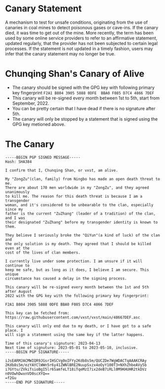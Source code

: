 # Canary Statement

A mechanism to test for unsafe conditions, originating from the use of canaries in coal mines to detect poisonous gases or cave-ins. If the canary died, it was time to get out of the mine. More recently, the term has been used by some online service providers to refer to an affirmative statement, updated regularly, that the provider has not been subjected to certain legal processes. If the statement is not updated in a timely fashion, users may infer that the canary statement may no longer be true.


# Chunqing Shan's Canary of Alive

 * The canary should be signed with the GPG key with following primary key fingerprint
 ```F2A1 B804 3905 5888 0DFE  BBA0 F085 D7C4 4866 7DEF```
 * This canary will be re-signed every month between 1st to 5th, start from September, 2022.
 * You can be pretty certain that I have dead if there is no signature after 5th.
 * The canary will only be stopped by a statement that is signed using the GPG key metioned above.


# The Canary

```
-----BEGIN PGP SIGNED MESSAGE-----
Hash: SHA384

I confirm that I, Chunqing Shan, or vxst, am alive.

My "ZongZu"(clan, family) from Ningbo has made an open death threat to me.
There are about 170 men worldwide in my "ZongZu", and they agreed unanimously
to kill me. The reason for this death threat is because I am a transgender
woman, and it's considered to be unbearable to the clan, especially since my
father is the current "ZuZhang" (leader of a tradition) of the clan, and I was
their designated "ZuZhang" before my transgender identity is known to them.

They believe I seriously broke the "QiYun"(a kind of luck) of the clan and
the only solution is my death. They agreed that I should be killed even at the
cost of the lives of clan members.

I currently live under some protection. I am unsure if it will continue to
keep me safe, but as long as it does, I believe I am secure. This unique
circumstance has caused a delay in the signing process.

This canary will be re-signed every month between the 1st and 5th after August
2022 with the GPG key with the following primary key fingerprint:

F2A1 B804 3905 5888 0DFE BBA0 F085 D7C4 4866 7DEF

This key can be fetched from:
https://raw.githubusercontent.com/vxst/vxst/main/48667DEF.asc

This canary will only end due to my death, or I have got to a safe place. I
will sign a statement using the same key if the latter happens.

Time of this canary's signuture: 2023-04-13
Next time of signuture: 2023-05-01 to 2023-05-10, inclusive.
-----BEGIN PGP SIGNATURE-----

iJsEARMJACMWIQR9JGsrIHSCVg0oIFYy2Kdb8s5m/QUCZDe7WgWDACTqAAAKCRAy
2Kdb8s5m/ezYAYClWWn5r6y41ZWNlBRE2NuupSxzx4oOyY100T3+NXhZhbeAVy5b
i7GYtu/ZVkiTsioBgI5lr6SamfeLT18iTqeMzI7ix2deB7iRLl0M9KHUHR2tkDVz
n0VOwhDwxnVD0scXYQ==
=f2Gu
-----END PGP SIGNATURE-----
```
